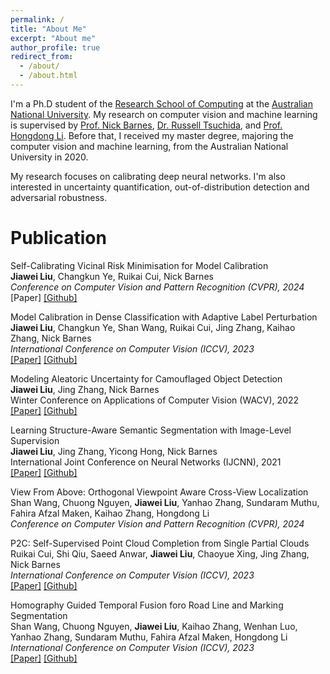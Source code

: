 ```yaml
---
permalink: /
title: "About Me"
excerpt: "About me"
author_profile: true
redirect_from: 
  - /about/
  - /about.html
---
```


I'm a Ph.D student of the <a target="_blank" href="https://comp.anu.edu.au">Research School of Computing</a> at the <a target="_blank" href="https://en.wikipedia.org/wiki/Australian_National_University">Australian National University</a>. My research on computer vision and machine learning is supervised by <a target="_blank" href="http://users.cecs.anu.edu.au/~nmb/">Prof. Nick Barnes</a>, <a target="_blank" href="https://russelltsuchida.github.io">Dr. Russell Tsuchida</a>, and <a target="_blank" href="https://users.cecs.anu.edu.au/~hongdong/">Prof. Hongdong Li</a>. Before that, I received my master degree, majoring the computer vision and machine learning, from the Australian National University in 2020.

My research focuses on calibrating deep neural networks. I'm also interested in uncertainty quantification, out-of-distribution detection and adversarial robustness.

Publication
=====
Self-Calibrating Vicinal Risk Minimisation for Model Calibration<br>
**Jiawei Liu**, Changkun Ye, Ruikai Cui, Nick Barnes<br>
<em>Conference on Computer Vision and Pattern Recognition (CVPR), 2024</em><br>
[Paper] <a target="_blank" href="https://github.com/Carlisle-Liu/SCVRM">[Github]</a>

Model Calibration in Dense Classification with Adaptive Label Perturbation<br>
**Jiawei Liu**, Changkun Ye, Shan Wang, Ruikai Cui, Jing Zhang, Kaihao Zhang, Nick Barnes<br>
<em>International Conference on Computer Vision (ICCV), 2023</em><br>
<a target="_blank" href="https://openaccess.thecvf.com/content/ICCV2023/papers/Liu_Model_Calibration_in_Dense_Classification_with_Adaptive_Label_Perturbation_ICCV_2023_paper.pdf">[Paper]</a> <a target="_blank" href="https://github.com/Carlisle-Liu/ASLP">[Github]</a>

Modeling Aleatoric Uncertainty for Camouflaged Object Detection<br>
**Jiawei Liu**, Jing Zhang, Nick Barnes<br>
Winter Conference on Applications of Computer Vision (WACV), 2022<br>
<a target="_blank" href="https://openaccess.thecvf.com/content/WACV2022/papers/Liu_Modeling_Aleatoric_Uncertainty_for_Camouflaged_Object_Detection_WACV_2022_paper.pdf">[Paper]</a> <a target="_blank" href="https://github.com/Carlisle-Liu/OCENet">[Github]</a>

Learning Structure-Aware Semantic Segmentation with Image-Level Supervision<br>
**Jiawei Liu**, Jing Zhang, Yicong Hong, Nick Barnes<br>
International Joint Conference on Neural Networks (IJCNN), 2021<br>
<a target="_blank" href="https://ieeexplore.ieee.org/abstract/document/9533846">[Paper]</a> <a target="_blank" href="https://github.com/Carlisle-Liu/SBNet">[Github]</a>

View From Above: Orthogonal Viewpoint Aware Cross-View Localization<br>
Shan Wang, Chuong Nguyen, **Jiawei Liu**, Yanhao Zhang, Sundaram Muthu, Fahira Afzal Maken, Kaihao Zhang, Hongdong Li<br>
<em>Conference on Computer Vision and Pattern Recognition (CVPR), 2024</em><br>

P2C: Self-Supervised Point Cloud Completion from Single Partial Clouds<br>
Ruikai Cui, Shi Qiu, Saeed Anwar, **Jiawei Liu**, Chaoyue Xing, Jing Zhang, Nick Barnes<br>
<em>International Conference on Computer Vision (ICCV), 2023</em><br>
<a target="_blank" href="https://openaccess.thecvf.com/content/ICCV2023/papers/Cui_P2C_Self-Supervised_Point_Cloud_Completion_from_Single_Partial_Clouds_ICCV_2023_paper.pdf">[Paper]</a> <a target="_blank" href="https://github.com/CuiRuikai/Partial2Complete">[Github]</a>

Homography Guided Temporal Fusion foro Road Line and Marking Segmentation<br>
Shan Wang, Chuong Nguyen, **Jiawei Liu**, Kaihao Zhang, Wenhan Luo, Yanhao Zhang, Sundaram Muthu, Fahira Afzal Maken, Hongdong Li<br>
<em>International Conference on Computer Vision (ICCV), 2023</em><br>
<a target="_blank" href="https://openaccess.thecvf.com/content/ICCV2023/papers/Wang_Homography_Guided_Temporal_Fusion_for_Road_Line_and_Marking_Segmentation_ICCV_2023_paper.pdf">[Paper]</a> <a target="_blank" href="https://github.com/ShanWang-Shan/HomoFusion">[Github]</a>